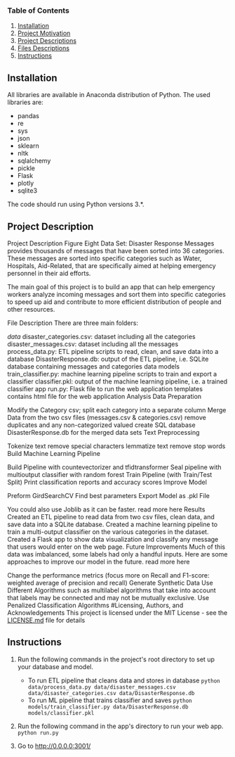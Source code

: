 ### Table of Contents

1. [Installation](#installation)
2. [Project Motivation](#motivation)
3. [Project Descriptions](#descriptions)
4. [Files Descriptions](#files)
5. [Instructions](#instructions)

## Installation <a name="installation"></a>

All libraries are available in Anaconda distribution of Python. The used libraries are:

- pandas
- re
- sys
- json
- sklearn
- nltk
- sqlalchemy
- pickle
- Flask
- plotly
- sqlite3

The code should run using Python versions 3.*.


## Project Description <a name="project_description"></a>

Project Description
Figure Eight Data Set: Disaster Response Messages provides thousands of messages that have been sorted into 36 categories. These messages are sorted into specific categories such as Water, Hospitals, Aid-Related, that are specifically aimed at helping emergency personnel in their aid efforts.

The main goal of this project is to build an app that can help emergency workers analyze incoming messages and sort them into specific categories to speed up aid and contribute to more efficient distribution of people and other resources.

File Description
There are three main folders:

*data*
disaster_categories.csv: dataset including all the categories
disaster_messages.csv: dataset including all the messages
process_data.py: ETL pipeline scripts to read, clean, and save data into a database
DisasterResponse.db: output of the ETL pipeline, i.e. SQLite database containing messages and categories data
models
train_classifier.py: machine learning pipeline scripts to train and export a classifier
classifier.pkl: output of the machine learning pipeline, i.e. a trained classifier
app
run.py: Flask file to run the web application
templates contains html file for the web application
Analysis
Data Preparation

Modify the Category csv; split each category into a separate column
Merge Data from the two csv files (messages.csv & categories.csv)
remove duplicates and any non-categorized valued
create SQL database DisasterResponse.db for the merged data sets
Text Preprocessing

Tokenize text
remove special characters
lemmatize text
remove stop words
Build Machine Learning Pipeline

Build Pipeline with countevectorizer and tfidtransformer
Seal pipeline with multioutput classifier with random forest
Train Pipeline (with Train/Test Split)
Print classification reports and accuracy scores
Improve Model

Preform GirdSearchCV
Find best parameters
Export Model as .pkl File

You could also use Joblib as it can be faster. read more here
Results
Created an ETL pipeline to read data from two csv files, clean data, and save data into a SQLite database.
Created a machine learning pipeline to train a multi-output classifier on the various categories in the dataset.
Created a Flask app to show data visualization and classify any message that users would enter on the web page.
Future Improvements
Much of this data was imbalanced, some labels had only a handful inputs. Here are some approaches to improve our model in the future. read more here

Change the performance metrics (focus more on Recall and F1-score: weighted average of precision and recall)
Generate Synthetic Data
Use Different Algorithms such as multilabel algorithms that take into account that labels may be connected and may not be mutually exclusive.
Use Penalized Classification Algorithms
#Licensing, Authors, and Acknowledgements
This project is licensed under the MIT License - see the [LICENSE.md](https://github.com/xscbsx/Udacity_Nanodegree_DS/blob/main/LICENSE) file for details


## Instructions <a name="instructions"></a>

1. Run the following commands in the project's root directory to set up your database and model.

    - To run ETL pipeline that cleans data and stores in database
        `python data/process_data.py data/disaster_messages.csv data/disaster_categories.csv data/DisasterResponse.db`
    - To run ML pipeline that trains classifier and saves
        `python models/train_classifier.py data/DisasterResponse.db models/classifier.pkl`

2. Run the following command in the app's directory to run your web app.
    `python run.py`

3. Go to http://0.0.0.0:3001/


